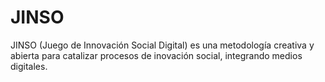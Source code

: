 JINSO
=====

JINSO (Juego de Innovación Social Digital) es una metodología creativa y abierta para catalizar procesos de inovación social, integrando medios digitales.
